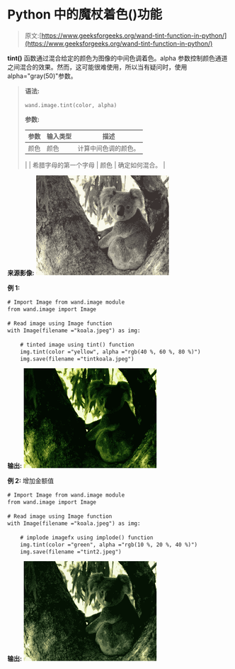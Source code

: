 # Python 中的魔杖着色()功能

> 原文:[https://www.geeksforgeeks.org/wand-tint-function-in-python/](https://www.geeksforgeeks.org/wand-tint-function-in-python/)

**tint()** 函数通过混合给定的颜色为图像的中间色调着色。alpha 参数控制颜色通道之间混合的效果。然而，这可能很难使用，所以当有疑问时，使用 alpha="gray(50)"参数。

> **语法:**
> 
> ```
> wand.image.tint(color, alpha)
> 
> ```
> 
> **参数:**
> 
> | 参数 | 输入类型 | 描述 |
> | --- | --- | --- |
> | 颜色 | 颜色 | 计算中间色调的颜色。
>  |
> | 希腊字母的第一个字母 | 颜色 | 确定如何混合。
>  |

**来源影像:**
![](img/a1d5dabac07efe8de363e0c440a198d8.png)

**例 1:**

```
# Import Image from wand.image module
from wand.image import Image

# Read image using Image function
with Image(filename ="koala.jpeg") as img:

    # tinted image using tint() function
    img.tint(color ="yellow", alpha ="rgb(40 %, 60 %, 80 %)")
    img.save(filename ="tintkoala.jpeg")
```

**输出:**
![](img/b2cdc1506413a74a86295492c10a7a29.png)

**例 2:** 增加金额值

```
# Import Image from wand.image module
from wand.image import Image

# Read image using Image function
with Image(filename ="koala.jpeg") as img:

    # implode imagefx using implode() function
    img.tint(color ="green", alpha ="rgb(10 %, 20 %, 40 %)")
    img.save(filename ="tint2.jpeg")
```

**输出:**
![](img/c4b42f896b0c5e3512a668cfa5f96ff7.png)